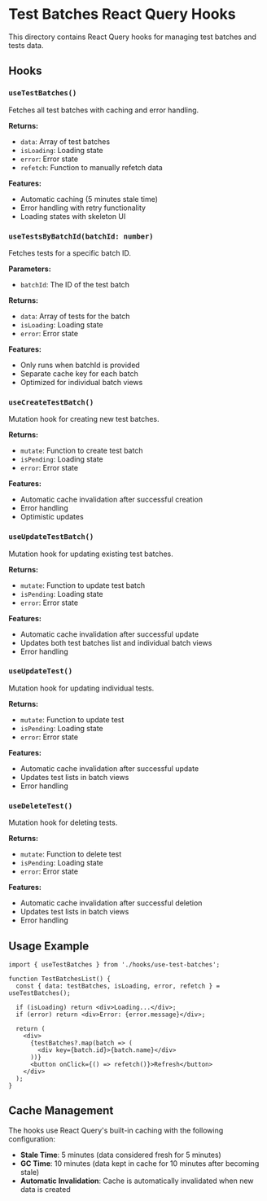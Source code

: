 # Test Batches React Query Hooks

This directory contains React Query hooks for managing test batches and tests data.

## Hooks

### `useTestBatches()`
Fetches all test batches with caching and error handling.

**Returns:**
- `data`: Array of test batches
- `isLoading`: Loading state
- `error`: Error state
- `refetch`: Function to manually refetch data

**Features:**
- Automatic caching (5 minutes stale time)
- Error handling with retry functionality
- Loading states with skeleton UI

### `useTestsByBatchId(batchId: number)`
Fetches tests for a specific batch ID.

**Parameters:**
- `batchId`: The ID of the test batch

**Returns:**
- `data`: Array of tests for the batch
- `isLoading`: Loading state
- `error`: Error state

**Features:**
- Only runs when batchId is provided
- Separate cache key for each batch
- Optimized for individual batch views

### `useCreateTestBatch()`
Mutation hook for creating new test batches.

**Returns:**
- `mutate`: Function to create test batch
- `isPending`: Loading state
- `error`: Error state

**Features:**
- Automatic cache invalidation after successful creation
- Error handling
- Optimistic updates

### `useUpdateTestBatch()`
Mutation hook for updating existing test batches.

**Returns:**
- `mutate`: Function to update test batch
- `isPending`: Loading state
- `error`: Error state

**Features:**
- Automatic cache invalidation after successful update
- Updates both test batches list and individual batch views
- Error handling

### `useUpdateTest()`
Mutation hook for updating individual tests.

**Returns:**
- `mutate`: Function to update test
- `isPending`: Loading state
- `error`: Error state

**Features:**
- Automatic cache invalidation after successful update
- Updates test lists in batch views
- Error handling

### `useDeleteTest()`
Mutation hook for deleting tests.

**Returns:**
- `mutate`: Function to delete test
- `isPending`: Loading state
- `error`: Error state

**Features:**
- Automatic cache invalidation after successful deletion
- Updates test lists in batch views
- Error handling

## Usage Example

```tsx
import { useTestBatches } from './hooks/use-test-batches';

function TestBatchesList() {
  const { data: testBatches, isLoading, error, refetch } = useTestBatches();

  if (isLoading) return <div>Loading...</div>;
  if (error) return <div>Error: {error.message}</div>;

  return (
    <div>
      {testBatches?.map(batch => (
        <div key={batch.id}>{batch.name}</div>
      ))}
      <button onClick={() => refetch()}>Refresh</button>
    </div>
  );
}
```

## Cache Management

The hooks use React Query's built-in caching with the following configuration:
- **Stale Time**: 5 minutes (data considered fresh for 5 minutes)
- **GC Time**: 10 minutes (data kept in cache for 10 minutes after becoming stale)
- **Automatic Invalidation**: Cache is automatically invalidated when new data is created

